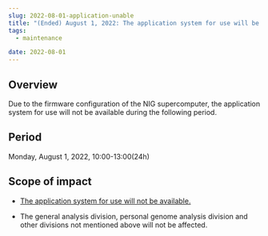 ```yaml
---
slug: 2022-08-01-application-unable
title: "(Ended) August 1, 2022: The application system for use will be temporarily unavailable"
tags:
  - maintenance

date: 2022-08-01
---
```




## Overview

Due to the firmware configuration of the NIG supercomputer, the application system for use will not be available during the following period.

<!-- truncate -->

## Period

Monday, August 1, 2022, 10:00-13:00(24h)


## Scope of impact

- [The application system for use will not be available. ](/blog/2024-10-25-account_system_maintenance)
<!-- https://sc-account.ddbj.nig.ac.jp/en/application/registration -->
- The general analysis division, personal genome analysis division and other divisions not mentioned above will not be affected.
